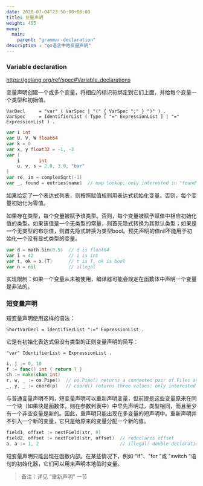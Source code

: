 ```yaml
---
date: 2020-07-04T23:50:00+08:00
title: 变量声明
weight: 455
menu:
  main:
    parent: "grammar-declaration"
description : "go语言中的变量声明"
---
```


### Variable declaration

https://golang.org/ref/spec#Variable_declarations

变量声明创建一个或多个变量，将相应的标识符绑定到它们上面，并给每个变量一个类型和初始值。

```
VarDecl     = "var" ( VarSpec | "(" { VarSpec ";" } ")" ) .
VarSpec     = IdentifierList ( Type [ "=" ExpressionList ] | "=" ExpressionList ) .
```

```go
var i int
var U, V, W float64
var k = 0
var x, y float32 = -1, -2
var (
	i       int
	u, v, s = 2.0, 3.0, "bar"
)
var re, im = complexSqrt(-1)
var _, found = entries[name]  // map lookup; only interested in "found"
```

如果给定了一个表达式列表，则按照赋值规则用表达式初始化变量。否则，每个变量初始化为零值。

如果存在类型，每个变量被赋予该类型。否则，每个变量被赋予赋值中相应初始化值的类型。如果该值是一个无类型的常量，则首先隐式转换为其默认类型；如果是一个无类型的布尔值，则首先隐式转换为类型bool。预先声明的值nil不能用于初始化一个没有显式类型的变量。

```go
var d = math.Sin(0.5)  // d is float64
var i = 42             // i is int
var t, ok = x.(T)      // t is T, ok is bool
var n = nil            // illegal
```

实现限制：如果一个变量从未被使用，编译器可能会规定在函数体中声明一个变量是非法的。

### 短变量声明

短变量声明使用这样的语法：

```
ShortVarDecl = IdentifierList ":=" ExpressionList .
```

它是有初始化表达式但没有类型的正则变量声明的简写：

```
"var" IdentifierList = ExpressionList .
```

```go
i, j := 0, 10
f := func() int { return 7 }
ch := make(chan int)
r, w, _ := os.Pipe()  // os.Pipe() returns a connected pair of Files and an error, if any
_, y, _ := coord(p)   // coord() returns three values; only interested in y coordinate
```

与普通变量声明不同，短变量声明可以重新声明变量，但前提是这些变量原来在同一个块（如果块是函数体，则在参数列表中）中早先声明过，类型相同，而且至少有一个非空变量是新的。因此，重声明只能出现在多变量的短声明中。重新声明并不引入一个新的变量，它只是给原来的变量分配一个新的值。

```go
field1, offset := nextField(str, 0)
field2, offset := nextField(str, offset)  // redeclares offset
a, a := 1, 2                              // illegal: double declaration of a or no new variable if a was declared elsewhere
```

短变量声明只能出现在函数内部。在某些情况下，例如 "if"、"for "或 "switch "语句的初始化器，它们可以用来声明本地临时变量。

> 备注：详见 “重新声明” 一节
